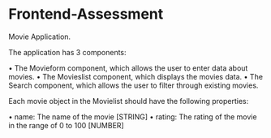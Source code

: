 # Frontend-Assessment

Movie Application.

The application has 3 components:

• The Movieform component, which allows the user to enter data about movies.
• The Movieslist component, which displays the movies data.
• The Search component, which allows the user to filter through existing movies.

Each movie object in the Movielist should have the following properties:

• name: The name of the movie [STRING]
• rating: The rating of the movie in the range of 0 to 100 [NUMBER]
